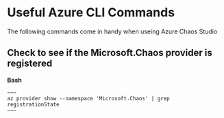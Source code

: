 # Useful Azure CLI Commands
The following commands come in handy when useing Azure Chaos Studio

## Check to see if the Microsoft.Chaos provider is registered <br>

**Bash**

    ~~~
    az provider show --namespace 'Microsoft.Chaos' | grep registrationState
    ~~~

    
    
